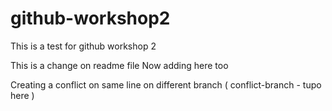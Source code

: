 # github-workshop2
This is a test for github workshop 2


This is a change on readme file 
Now adding here too

Creating a conflict on same line on different branch ( conflict-branch - tupo here )

